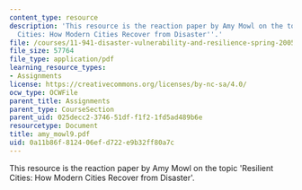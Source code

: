 ```yaml
---
content_type: resource
description: 'This resource is the reaction paper by Amy Mowl on the topic ''Resilient
  Cities: How Modern Cities Recover from Disaster''.'
file: /courses/11-941-disaster-vulnerability-and-resilience-spring-2005/0a11b86f812406efd722e9b32ff80a7c_amy_mowl9.pdf
file_size: 57764
file_type: application/pdf
learning_resource_types:
- Assignments
license: https://creativecommons.org/licenses/by-nc-sa/4.0/
ocw_type: OCWFile
parent_title: Assignments
parent_type: CourseSection
parent_uid: 025decc2-3746-51df-f1f2-1fd5ad489b6e
resourcetype: Document
title: amy_mowl9.pdf
uid: 0a11b86f-8124-06ef-d722-e9b32ff80a7c
---
```

This resource is the reaction paper by Amy Mowl on the topic 'Resilient Cities: How Modern Cities Recover from Disaster'.